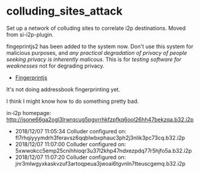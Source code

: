 # colluding_sites_attack

Set up a network of colluding sites to correlate i2p destinations. Moved from
si-i2p-plugin.

fingeprintjs2 has been added to the system now. Don't use this system for
malicious purposes, and *any practical degradation of privacy of people seeking*
*privacy is inherently malicous*. This is for *testing software for weaknesses*
not for degrading privacy.

  * [Fingerprintjs](https://github.com/valve/fingerprintjs2)

It's not doing addressbook fingerprinting yet.

I think I might know how to do something pretty bad.

in-i2p homepage: http://jsone66ga2ogl3lrwrqcug5pgvrrhkfzpfkq6ool26hh47bekzqa.b32.i2p

  * 2018/12/07 11:05:34 Colluder configured on: fl7rhqiyyymdrh3feravsz6qqblwbxphauc3ph2j3nlik3pc73cq.b32.i2p
  * 2018/12/07 11:07:00 Colluder configured on: 5xwwokcc5emp25cnihhioqr3u37l2khp47ndxezpdq77r5hjfo5a.b32.i2p
  * 2018/12/07 11:07:20 Colluder configured on: jnr3mlwgyxkaskvzuf3artoqpeua3jwoai6tgvnln7tteuscgemq.b32.i2p
